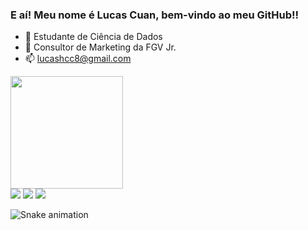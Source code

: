 ### E aí! Meu nome é Lucas Cuan, bem-vindo ao meu GitHub!!

- 🔭 Estudante de Ciência de Dados
- 👯 Consultor de Marketing da FGV Jr.
- 📫 lucashcc8@gmail.com

<div>
  <a href = "https://github.com/Lhc128">
  <img height = "180cm" src = "https://github-readme-stats.vercel.app/api?username=Lhc128&show_icons=true&theme=radical&include_all_commits=true&count_private=true"/>
  <!--<img height = "180cm" src = "https://github-readme-stats.vercel.app/api/top-langs/?username=Lhc128&layout=compact&langs_count=16&theme=radical"/> -->
</div>

<div>
<a href = "https://www.linkedin.com/in/lucashwangcuan/" target="blank"><img src="https://img.shields.io/badge/LinkedIn-0077B5?style=for-the-badge&logo=linkedin&logoColor=white" target="blank"></a>
<a href = "mailto:lucashcc8@gmail.com" target="blank"><img src="https://img.shields.io/badge/Gmail-D14836?style=for-the-badge&logo=gmail&logoColor=white" target="blank"></a>
<a href = "https://www.instagram.com/lucashc8/" target="blank"><img src="https://img.shields.io/badge/Instagram-E4405F?style=for-the-badge&logo=instagram&logoColor=white" target="blank"></a>
</div>
  
![Snake animation](https://github.com/Lhc128/Lhc128/blob/output/github-contribution-grid-snake.svg)
